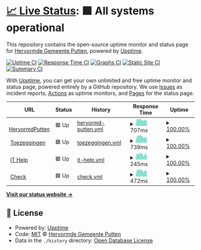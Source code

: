 # [📈 Live Status](https://hervormdputten.github.io/status): <!--live status--> **🟩 All systems operational**

This repository contains the open-source uptime monitor and status page for [Hervormde Gemeente Putten](https://www.hervormdputten.nl), powered by [Upptime](https://github.com/upptime/upptime).

[![Uptime CI](https://github.com/HervormdPutten/status/workflows/Uptime%20CI/badge.svg)](https://github.com/HervormdPutten/status/actions?query=workflow%3A%22Uptime+CI%22)
[![Response Time CI](https://github.com/HervormdPutten/status/workflows/Response%20Time%20CI/badge.svg)](https://github.com/HervormdPutten/status/actions?query=workflow%3A%22Response+Time+CI%22)
[![Graphs CI](https://github.com/HervormdPutten/status/workflows/Graphs%20CI/badge.svg)](https://github.com/HervormdPutten/status/actions?query=workflow%3A%22Graphs+CI%22)
[![Static Site CI](https://github.com/HervormdPutten/status/workflows/Static%20Site%20CI/badge.svg)](https://github.com/HervormdPutten/status/actions?query=workflow%3A%22Static+Site+CI%22)
[![Summary CI](https://github.com/HervormdPutten/status/workflows/Summary%20CI/badge.svg)](https://github.com/HervormdPutten/status/actions?query=workflow%3A%22Summary+CI%22)

With [Upptime](https://upptime.js.org), you can get your own unlimited and free uptime monitor and status page, powered entirely by a GitHub repository. We use [Issues](https://github.com/HervormdPutten/status/issues) as incident reports, [Actions](https://github.com/HervormdPutten/status/actions) as uptime monitors, and [Pages](https://demo.upptime.js.org) for the status page.

<!--start: status pages-->
<!-- This summary is generated by Upptime (https://github.com/upptime/upptime) -->
<!-- Do not edit this manually, your changes will be overwritten -->
<!-- prettier-ignore -->
| URL | Status | History | Response Time | Uptime |
| --- | ------ | ------- | ------------- | ------ |
| <img alt="" src="https://icons.duckduckgo.com/ip3/www.hervormdputten.nl.ico" height="13"> [HervormdPutten](https://www.hervormdputten.nl) | 🟩 Up | [hervormd-putten.yml](https://github.com/HervormdPutten/status/commits/HEAD/history/hervormd-putten.yml) | <details><summary><img alt="Response time graph" src="./graphs/hervormd-putten/response-time-week.png" height="20"> 707ms</summary><br><a href="https://HervormdPutten.github.io/status/history/hervormd-putten"><img alt="Response time 699" src="https://img.shields.io/endpoint?url=https%3A%2F%2Fraw.githubusercontent.com%2FHervormdPutten%2Fstatus%2FHEAD%2Fapi%2Fhervormd-putten%2Fresponse-time.json"></a><br><a href="https://HervormdPutten.github.io/status/history/hervormd-putten"><img alt="24-hour response time 518" src="https://img.shields.io/endpoint?url=https%3A%2F%2Fraw.githubusercontent.com%2FHervormdPutten%2Fstatus%2FHEAD%2Fapi%2Fhervormd-putten%2Fresponse-time-day.json"></a><br><a href="https://HervormdPutten.github.io/status/history/hervormd-putten"><img alt="7-day response time 707" src="https://img.shields.io/endpoint?url=https%3A%2F%2Fraw.githubusercontent.com%2FHervormdPutten%2Fstatus%2FHEAD%2Fapi%2Fhervormd-putten%2Fresponse-time-week.json"></a><br><a href="https://HervormdPutten.github.io/status/history/hervormd-putten"><img alt="30-day response time 748" src="https://img.shields.io/endpoint?url=https%3A%2F%2Fraw.githubusercontent.com%2FHervormdPutten%2Fstatus%2FHEAD%2Fapi%2Fhervormd-putten%2Fresponse-time-month.json"></a><br><a href="https://HervormdPutten.github.io/status/history/hervormd-putten"><img alt="1-year response time 706" src="https://img.shields.io/endpoint?url=https%3A%2F%2Fraw.githubusercontent.com%2FHervormdPutten%2Fstatus%2FHEAD%2Fapi%2Fhervormd-putten%2Fresponse-time-year.json"></a></details> | <details><summary><a href="https://HervormdPutten.github.io/status/history/hervormd-putten">100.00%</a></summary><a href="https://HervormdPutten.github.io/status/history/hervormd-putten"><img alt="All-time uptime 99.95%" src="https://img.shields.io/endpoint?url=https%3A%2F%2Fraw.githubusercontent.com%2FHervormdPutten%2Fstatus%2FHEAD%2Fapi%2Fhervormd-putten%2Fuptime.json"></a><br><a href="https://HervormdPutten.github.io/status/history/hervormd-putten"><img alt="24-hour uptime 100.00%" src="https://img.shields.io/endpoint?url=https%3A%2F%2Fraw.githubusercontent.com%2FHervormdPutten%2Fstatus%2FHEAD%2Fapi%2Fhervormd-putten%2Fuptime-day.json"></a><br><a href="https://HervormdPutten.github.io/status/history/hervormd-putten"><img alt="7-day uptime 100.00%" src="https://img.shields.io/endpoint?url=https%3A%2F%2Fraw.githubusercontent.com%2FHervormdPutten%2Fstatus%2FHEAD%2Fapi%2Fhervormd-putten%2Fuptime-week.json"></a><br><a href="https://HervormdPutten.github.io/status/history/hervormd-putten"><img alt="30-day uptime 99.93%" src="https://img.shields.io/endpoint?url=https%3A%2F%2Fraw.githubusercontent.com%2FHervormdPutten%2Fstatus%2FHEAD%2Fapi%2Fhervormd-putten%2Fuptime-month.json"></a><br><a href="https://HervormdPutten.github.io/status/history/hervormd-putten"><img alt="1-year uptime 99.96%" src="https://img.shields.io/endpoint?url=https%3A%2F%2Fraw.githubusercontent.com%2FHervormdPutten%2Fstatus%2FHEAD%2Fapi%2Fhervormd-putten%2Fuptime-year.json"></a></details>
| <img alt="" src="https://toezeggingen.hervormdputten.nl/favicon.ico" height="13"> [Toezeggingen](https://toezeggingen.hervormdputten.nl) | 🟩 Up | [toezeggingen.yml](https://github.com/HervormdPutten/status/commits/HEAD/history/toezeggingen.yml) | <details><summary><img alt="Response time graph" src="./graphs/toezeggingen/response-time-week.png" height="20"> 739ms</summary><br><a href="https://HervormdPutten.github.io/status/history/toezeggingen"><img alt="Response time 683" src="https://img.shields.io/endpoint?url=https%3A%2F%2Fraw.githubusercontent.com%2FHervormdPutten%2Fstatus%2FHEAD%2Fapi%2Ftoezeggingen%2Fresponse-time.json"></a><br><a href="https://HervormdPutten.github.io/status/history/toezeggingen"><img alt="24-hour response time 585" src="https://img.shields.io/endpoint?url=https%3A%2F%2Fraw.githubusercontent.com%2FHervormdPutten%2Fstatus%2FHEAD%2Fapi%2Ftoezeggingen%2Fresponse-time-day.json"></a><br><a href="https://HervormdPutten.github.io/status/history/toezeggingen"><img alt="7-day response time 739" src="https://img.shields.io/endpoint?url=https%3A%2F%2Fraw.githubusercontent.com%2FHervormdPutten%2Fstatus%2FHEAD%2Fapi%2Ftoezeggingen%2Fresponse-time-week.json"></a><br><a href="https://HervormdPutten.github.io/status/history/toezeggingen"><img alt="30-day response time 720" src="https://img.shields.io/endpoint?url=https%3A%2F%2Fraw.githubusercontent.com%2FHervormdPutten%2Fstatus%2FHEAD%2Fapi%2Ftoezeggingen%2Fresponse-time-month.json"></a><br><a href="https://HervormdPutten.github.io/status/history/toezeggingen"><img alt="1-year response time 703" src="https://img.shields.io/endpoint?url=https%3A%2F%2Fraw.githubusercontent.com%2FHervormdPutten%2Fstatus%2FHEAD%2Fapi%2Ftoezeggingen%2Fresponse-time-year.json"></a></details> | <details><summary><a href="https://HervormdPutten.github.io/status/history/toezeggingen">100.00%</a></summary><a href="https://HervormdPutten.github.io/status/history/toezeggingen"><img alt="All-time uptime 99.61%" src="https://img.shields.io/endpoint?url=https%3A%2F%2Fraw.githubusercontent.com%2FHervormdPutten%2Fstatus%2FHEAD%2Fapi%2Ftoezeggingen%2Fuptime.json"></a><br><a href="https://HervormdPutten.github.io/status/history/toezeggingen"><img alt="24-hour uptime 100.00%" src="https://img.shields.io/endpoint?url=https%3A%2F%2Fraw.githubusercontent.com%2FHervormdPutten%2Fstatus%2FHEAD%2Fapi%2Ftoezeggingen%2Fuptime-day.json"></a><br><a href="https://HervormdPutten.github.io/status/history/toezeggingen"><img alt="7-day uptime 100.00%" src="https://img.shields.io/endpoint?url=https%3A%2F%2Fraw.githubusercontent.com%2FHervormdPutten%2Fstatus%2FHEAD%2Fapi%2Ftoezeggingen%2Fuptime-week.json"></a><br><a href="https://HervormdPutten.github.io/status/history/toezeggingen"><img alt="30-day uptime 99.98%" src="https://img.shields.io/endpoint?url=https%3A%2F%2Fraw.githubusercontent.com%2FHervormdPutten%2Fstatus%2FHEAD%2Fapi%2Ftoezeggingen%2Fuptime-month.json"></a><br><a href="https://HervormdPutten.github.io/status/history/toezeggingen"><img alt="1-year uptime 99.97%" src="https://img.shields.io/endpoint?url=https%3A%2F%2Fraw.githubusercontent.com%2FHervormdPutten%2Fstatus%2FHEAD%2Fapi%2Ftoezeggingen%2Fuptime-year.json"></a></details>
| <img alt="" src="https://ithelp.hervormdputten.nl/favicons/favicon.ico" height="13"> [IT Help](https://ithelp.hervormdputten.nl) | 🟩 Up | [it-help.yml](https://github.com/HervormdPutten/status/commits/HEAD/history/it-help.yml) | <details><summary><img alt="Response time graph" src="./graphs/it-help/response-time-week.png" height="20"> 245ms</summary><br><a href="https://HervormdPutten.github.io/status/history/it-help"><img alt="Response time 231" src="https://img.shields.io/endpoint?url=https%3A%2F%2Fraw.githubusercontent.com%2FHervormdPutten%2Fstatus%2FHEAD%2Fapi%2Fit-help%2Fresponse-time.json"></a><br><a href="https://HervormdPutten.github.io/status/history/it-help"><img alt="24-hour response time 157" src="https://img.shields.io/endpoint?url=https%3A%2F%2Fraw.githubusercontent.com%2FHervormdPutten%2Fstatus%2FHEAD%2Fapi%2Fit-help%2Fresponse-time-day.json"></a><br><a href="https://HervormdPutten.github.io/status/history/it-help"><img alt="7-day response time 245" src="https://img.shields.io/endpoint?url=https%3A%2F%2Fraw.githubusercontent.com%2FHervormdPutten%2Fstatus%2FHEAD%2Fapi%2Fit-help%2Fresponse-time-week.json"></a><br><a href="https://HervormdPutten.github.io/status/history/it-help"><img alt="30-day response time 238" src="https://img.shields.io/endpoint?url=https%3A%2F%2Fraw.githubusercontent.com%2FHervormdPutten%2Fstatus%2FHEAD%2Fapi%2Fit-help%2Fresponse-time-month.json"></a><br><a href="https://HervormdPutten.github.io/status/history/it-help"><img alt="1-year response time 234" src="https://img.shields.io/endpoint?url=https%3A%2F%2Fraw.githubusercontent.com%2FHervormdPutten%2Fstatus%2FHEAD%2Fapi%2Fit-help%2Fresponse-time-year.json"></a></details> | <details><summary><a href="https://HervormdPutten.github.io/status/history/it-help">100.00%</a></summary><a href="https://HervormdPutten.github.io/status/history/it-help"><img alt="All-time uptime 99.99%" src="https://img.shields.io/endpoint?url=https%3A%2F%2Fraw.githubusercontent.com%2FHervormdPutten%2Fstatus%2FHEAD%2Fapi%2Fit-help%2Fuptime.json"></a><br><a href="https://HervormdPutten.github.io/status/history/it-help"><img alt="24-hour uptime 100.00%" src="https://img.shields.io/endpoint?url=https%3A%2F%2Fraw.githubusercontent.com%2FHervormdPutten%2Fstatus%2FHEAD%2Fapi%2Fit-help%2Fuptime-day.json"></a><br><a href="https://HervormdPutten.github.io/status/history/it-help"><img alt="7-day uptime 100.00%" src="https://img.shields.io/endpoint?url=https%3A%2F%2Fraw.githubusercontent.com%2FHervormdPutten%2Fstatus%2FHEAD%2Fapi%2Fit-help%2Fuptime-week.json"></a><br><a href="https://HervormdPutten.github.io/status/history/it-help"><img alt="30-day uptime 99.98%" src="https://img.shields.io/endpoint?url=https%3A%2F%2Fraw.githubusercontent.com%2FHervormdPutten%2Fstatus%2FHEAD%2Fapi%2Fit-help%2Fuptime-month.json"></a><br><a href="https://HervormdPutten.github.io/status/history/it-help"><img alt="1-year uptime 99.99%" src="https://img.shields.io/endpoint?url=https%3A%2F%2Fraw.githubusercontent.com%2FHervormdPutten%2Fstatus%2FHEAD%2Fapi%2Fit-help%2Fuptime-year.json"></a></details>
| <img alt="" src="https://toezeggingen.hervormdputten.nl/favicon.ico" height="13"> [Check](https://check.hervormdputten.nl) | 🟩 Up | [check.yml](https://github.com/HervormdPutten/status/commits/HEAD/history/check.yml) | <details><summary><img alt="Response time graph" src="./graphs/check/response-time-week.png" height="20"> 472ms</summary><br><a href="https://HervormdPutten.github.io/status/history/check"><img alt="Response time 498" src="https://img.shields.io/endpoint?url=https%3A%2F%2Fraw.githubusercontent.com%2FHervormdPutten%2Fstatus%2FHEAD%2Fapi%2Fcheck%2Fresponse-time.json"></a><br><a href="https://HervormdPutten.github.io/status/history/check"><img alt="24-hour response time 358" src="https://img.shields.io/endpoint?url=https%3A%2F%2Fraw.githubusercontent.com%2FHervormdPutten%2Fstatus%2FHEAD%2Fapi%2Fcheck%2Fresponse-time-day.json"></a><br><a href="https://HervormdPutten.github.io/status/history/check"><img alt="7-day response time 472" src="https://img.shields.io/endpoint?url=https%3A%2F%2Fraw.githubusercontent.com%2FHervormdPutten%2Fstatus%2FHEAD%2Fapi%2Fcheck%2Fresponse-time-week.json"></a><br><a href="https://HervormdPutten.github.io/status/history/check"><img alt="30-day response time 644" src="https://img.shields.io/endpoint?url=https%3A%2F%2Fraw.githubusercontent.com%2FHervormdPutten%2Fstatus%2FHEAD%2Fapi%2Fcheck%2Fresponse-time-month.json"></a><br><a href="https://HervormdPutten.github.io/status/history/check"><img alt="1-year response time 509" src="https://img.shields.io/endpoint?url=https%3A%2F%2Fraw.githubusercontent.com%2FHervormdPutten%2Fstatus%2FHEAD%2Fapi%2Fcheck%2Fresponse-time-year.json"></a></details> | <details><summary><a href="https://HervormdPutten.github.io/status/history/check">100.00%</a></summary><a href="https://HervormdPutten.github.io/status/history/check"><img alt="All-time uptime 99.61%" src="https://img.shields.io/endpoint?url=https%3A%2F%2Fraw.githubusercontent.com%2FHervormdPutten%2Fstatus%2FHEAD%2Fapi%2Fcheck%2Fuptime.json"></a><br><a href="https://HervormdPutten.github.io/status/history/check"><img alt="24-hour uptime 100.00%" src="https://img.shields.io/endpoint?url=https%3A%2F%2Fraw.githubusercontent.com%2FHervormdPutten%2Fstatus%2FHEAD%2Fapi%2Fcheck%2Fuptime-day.json"></a><br><a href="https://HervormdPutten.github.io/status/history/check"><img alt="7-day uptime 100.00%" src="https://img.shields.io/endpoint?url=https%3A%2F%2Fraw.githubusercontent.com%2FHervormdPutten%2Fstatus%2FHEAD%2Fapi%2Fcheck%2Fuptime-week.json"></a><br><a href="https://HervormdPutten.github.io/status/history/check"><img alt="30-day uptime 99.97%" src="https://img.shields.io/endpoint?url=https%3A%2F%2Fraw.githubusercontent.com%2FHervormdPutten%2Fstatus%2FHEAD%2Fapi%2Fcheck%2Fuptime-month.json"></a><br><a href="https://HervormdPutten.github.io/status/history/check"><img alt="1-year uptime 99.97%" src="https://img.shields.io/endpoint?url=https%3A%2F%2Fraw.githubusercontent.com%2FHervormdPutten%2Fstatus%2FHEAD%2Fapi%2Fcheck%2Fuptime-year.json"></a></details>

<!--end: status pages-->

[**Visit our status website →**](https://hervormdputten.github.io/status)

## 📄 License

- Powered by: [Upptime](https://github.com/upptime/upptime)
- Code: [MIT](./LICENSE) © [Hervormde Gemeente Putten](https://www.hervormdputten.nl)
- Data in the `./history` directory: [Open Database License](https://opendatacommons.org/licenses/odbl/1-0/)
